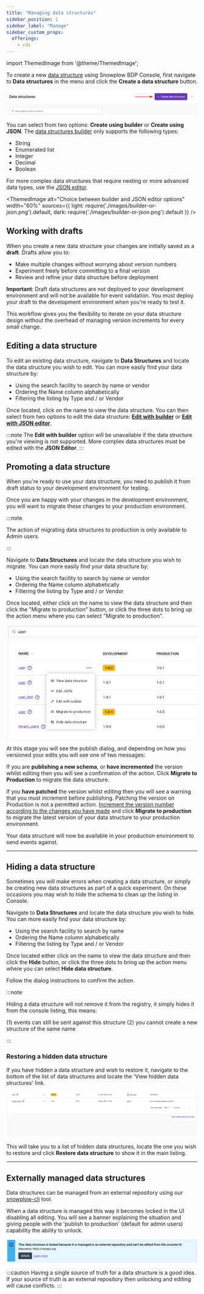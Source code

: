 ```yaml
---
title: "Managing data structures"
sidebar_position: 1
sidebar_label: "Manage"
sidebar_custom_props:
  offerings:
    - cdi
---
```


import ThemedImage from '@theme/ThemedImage';

To create a new [data structure](/docs/fundamentals/schemas/index.md) using Snowplow BDP Console, first navigate to **Data structures** in the menu and click the **Create a data structure** button.

![](images/image-1.png)

You can select from two options: **Create using builder** or **Create using JSON**. The [data structures builder](/docs/data-product-studio/data-structures/manage/builder/index.md) only supports the following types:

- String
- Enumerated list
- Integer
- Decimal
- Boolean

For more complex data structures that require nesting or more advanced data types, use the [JSON editor](/docs/data-product-studio/data-structures/manage/json-editor/index.md).

<ThemedImage
  alt="Choice between builder and JSON editor options"
  width="60%"
  sources={{
    light: require('./images/builder-or-json.png').default,
    dark: require('./images/builder-or-json.png').default
  }}
/>

## Working with drafts

When you create a new data structure your changes are initially saved as a **draft**. Drafts allow you to:

- Make multiple changes without worrying about version numbers
- Experiment freely before committing to a final version
- Review and refine your data structure before deployment

**Important**: Draft data structures are not deployed to your development environment and will not be available for event validation. You must deploy your draft to the development environment when you're ready to test it.

This workflow gives you the flexibility to iterate on your data structure design without the overhead of managing version increments for every small change.

## Editing a data structure

To edit an existing data structure, navigate to **Data Structures** and locate the data structure you wish to edit. You can more easily find your data structure by:

- Using the search facility to search by name or vendor
- Ordering the Name column alphabetically
- Filtering the listing by Type and / or Vendor

Once located, click on the name to view the data structure. You can then select from two options to edit the data structure: [**Edit with builder**](./builder/index.md#editing-a-data-structure-with-the-data-structures-builder) or [**Edit with JSON editor**](./json-editor/index.md#editing-a-data-structure-with-the-json-editor).

:::note
The **Edit with builder** option will be unavailable if the data structure you're viewing is not supported. More complex data structures must be edited with the **JSON Editor**.
:::

## Promoting a data structure

When you're ready to use your data structure, you need to publish it from draft status to your development environment for testing.

Once you are happy with your changes in the development environment, you will want to migrate these changes to your production environment.

:::note

The action of migrating data structures to production is only available to Admin users.

:::

Navigate to **Data Structures** and locate the data structure you wish to migrate. You can more easily find your data structure by:

- Using the search facility to search by name or vendor
- Ordering the Name column alphabetically
- Filtering the listing by Type and / or Vendor

Once located, either click on the name to view the data structure and then click the "Migrate to production" button, or click the three dots to bring up the action menu where you can select "Migrate to production".

![](images/image-8.png)

At this stage you will see the publish dialog, and depending on how you versioned your edits you will see one of two messages:

If you are **publishing a new schema**, or **have incremented** the version whilst editing then you will see a confirmation of the action. Click **Migrate to Production** to migrate the data structure.

If you **have patched** the version whilst editing then you will see a warning that you must increment before publishing. Patching the version on Production is not a permitted action. [Increment the version number according to the changes you have made](/docs/data-product-studio/data-structures/version-amend/index.md) and click **Migrate to production** to migrate the latest version of your data structure to your production environment.

Your data structure will now be available in your production environment to send events against.

* * *

## Hiding a data structure

Sometimes you will make errors when creating a data structure, or simply be creating new data structures as part of a quick experiment. On these occasions you may wish to hide the schema to clean up the listing in Console.

Navigate to **Data Structures** and locate the data structure you wish to hide. You can more easily find your data structure by:

- Using the search facility to search by name
- Ordering the Name column alphabetically
- Filtering the listing by Type and / or Vendor

Once located either click on the name to view the data structure and then click the **Hide** button, or click the three dots to bring up the action menu where you can select **Hide data structure**.

Follow the dialog instructions to confirm the action.

:::note

Hiding a data structure will not remove it from the registry, it simply hides it from the console listing, this means:

(1) events can still be sent against this structure
(2) you cannot create a new structure of the same name

:::

### Restoring a hidden data structure

If you have hidden a data structure and wish to restore it, navigate to the bottom of the list of data structures and locate the 'View hidden data structures' link.

![](images/image-9.png)

This will take you to a list of hidden data structures, locate the one you wish to restore and click **Restore data structure** to show it in the main listing.

* * *

## Externally managed data structures

Data structures can be managed from an external repository using our [snowplow-cli](/docs/data-product-studio/data-structures/manage/cli/index.md) tool.

When a data structure is managed this way it becomes locked in the UI disabling all editing. You will see a banner explaining the situation and giving people with the 'publish to production' (default for admin users) capability the ability to unlock.

![](images/locked-ds.png)

:::caution
Having a single source of truth for a data structure is a good idea. If your source of truth is an external repository then unlocking and editing will cause conflicts.
:::
